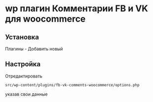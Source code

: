 # wp плагин Комментарии FB и VK для woocommerce

## Установка

Плагины - Добавить новый

## Настройка

Отредактировать 
~~~
src/wp-content/plugins/fb-vk-comments-woocommerce/options.php
~~~
указав свои данные
